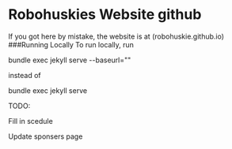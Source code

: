 Robohuskies Website github
======
If you got here by mistake, the website is at (robohuskie.github.io)
###Running Locally
To run locally, run

bundle exec jekyll serve --baseurl=""

instead of

bundle exec jekyll serve

TODO:

Fill in scedule

Update sponsers page
